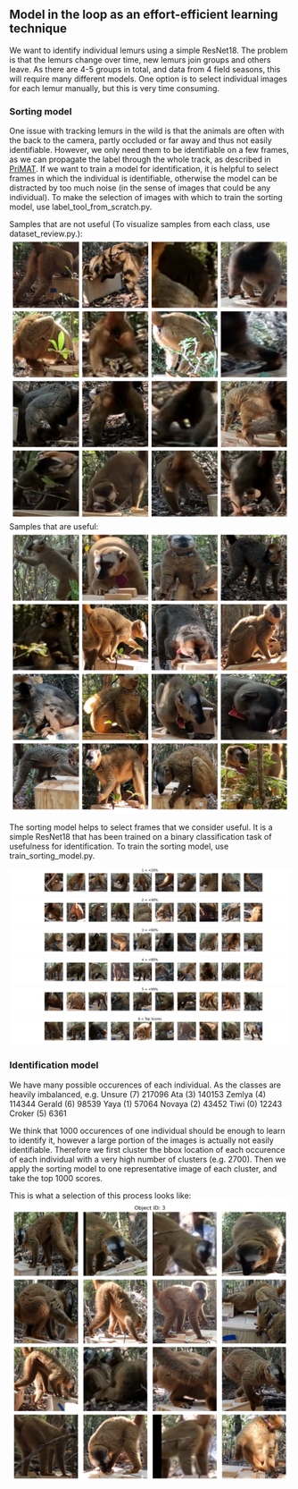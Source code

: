 ## Model in the loop as an effort-efficient learning technique

We want to identify individual lemurs using a simple ResNet18. The problem is that the lemurs change over time, new lemurs join groups and others leave. As there are 4-5 groups in total, and data from 4 field seasons, this will require many different models.
One option is to select individual images for each lemur manually, but this is very time consuming.

### Sorting model

One issue with tracking lemurs in the wild is that the animals are often with the back to the camera, partly occluded or far away and thus not easily identifiable. However, we only need them to be identifiable on a few frames, as we can propagate the label through the whole track, as described in [PriMAT](https://github.com/ecker-lab/PriMAT-tracking).
If we want to train a model for identification, it is helpful to select frames in which the individual is identifiable, otherwise the model can be distracted by too much noise (in the sense of images that could be any individual).
To make the selection of images with which to train the sorting model, use label_tool_from_scratch.py. 


Samples that are not useful (To visualize samples from each class, use dataset_review.py.):
![](assets/sample2_class_0.png)
Samples that are useful:
![](assets/sample2_class_1.png)

The sorting model helps to select frames that we consider useful. It is a simple ResNet18 that has been trained on a binary classification task of usefulness for identification. To train the sorting model, use train_sorting_model.py. 

![](assets/quality_examples/1%20=%20<20%25.png)
![](assets/quality_examples/2%20=%20<40%25.png)
![](assets/quality_examples/3%20=%20<60%25.png)
![](assets/quality_examples/4%20=%20<80%25.png)
![](assets/quality_examples/5%20=%20<99%25.png)
![](assets/quality_examples/6%20=%20Top%20Scores.png)



### Identification model

We have many possible occurences of each individual. As the classes are heavily imbalanced, e.g.
Unsure (7)    217096
Ata (3)       140153
Zemlya (4)    114344
Gerald (6)     98539
Yaya (1)       57064
Novaya (2)     43452
Tiwi (0)       12243
Croker (5)      6361

We think that 1000 occurences of one individual should be enough to learn to identify it, however a large portion of the images is actually not easily identifiable.
Therefore we first cluster the bbox location of each occurence of each individual with a very high number of clusters (e.g. 2700). Then we apply the sorting model to one representative image of each cluster, and take the top 1000 scores.

This is what a selection of this process looks like:
![](assets/R1_old/3.png)
